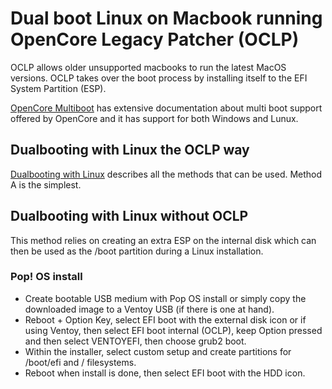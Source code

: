 # Dual boot Linux on Macbook running OpenCore Legacy Patcher (OCLP)
OCLP allows older unsupported macbooks to run the latest MacOS versions. OCLP takes over the boot process by installing itself to the EFI System Partition (ESP).

[OpenCore Multiboot](https://dortania.github.io/OpenCore-Multiboot/) has extensive documentation about multi boot support offered by OpenCore and it has support for both Windows and Lunux.

## Dualbooting with Linux the OCLP way
[Dualbooting with Linux](https://dortania.github.io/OpenCore-Multiboot/oc/linux.html#method-a-openlinuxboot) describes all the methods that can be used. Method A is the simplest.

## Dualbooting with Linux without OCLP
This method relies on creating an extra ESP on the internal disk which can then be used as the /boot partition during a Linux installation.

### Pop! OS install
- Create bootable USB medium with Pop OS install or simply copy the downloaded image to a Ventoy USB (if there is one at hand).
- Reboot + Option Key, select EFI boot with the external disk icon or if using Ventoy, then select EFI boot internal (OCLP), keep Option pressed and then select VENTOYEFI, then choose grub2 boot.
- Within the installer, select custom setup and create partitions for /boot/efi and / filesystems.
- Reboot when install is done, then select EFI boot with the HDD icon.
